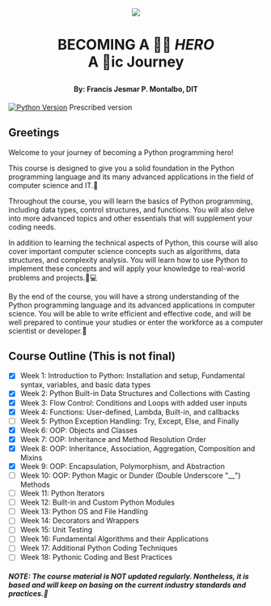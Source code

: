 
<p align="center">
  <img src="https://user-images.githubusercontent.com/65653238/212522749-e67eeb54-c942-4e35-a768-8374e61a5237.png"/>
<h1 align="center">BECOMING A 👨‍💻 <b><i>HERO</i></b>
<br>A 🐍ic Journey </br></p>

<h4 align="center">By: Francis Jesmar P. Montalbo, DIT</h4>

[![Python Version](https://img.shields.io/badge/python-3.8%2B-blue.svg)](https://www.python.org/downloads/release/python-380/) Prescribed version

## Greetings

<p>Welcome to your journey of becoming a Python programming hero!</p> 
<p>This course is designed to give you a solid foundation in the Python programming language and its many advanced applications in the field of computer science and IT.🚀</p>

<p>Throughout the course, you will learn the basics of Python programming, including data types, control structures, and functions. You will also delve into more advanced topics and other essentials that will supplement your coding needs.</p>

<p>In addition to learning the technical aspects of Python, this course will also cover important computer science concepts such as algorithms, data structures, and complexity analysis. You will learn how to use Python to implement these concepts and will apply your knowledge to real-world problems and projects.🤔💻</p>

<p>By the end of the course, you will have a strong understanding of the Python programming language and its advanced applications in computer science. You will be able to write efficient and effective code, and will be well prepared to continue your studies or enter the workforce as a computer scientist or developer.💼</p>

## Course Outline (This is not final)
- [x] Week 1: Introduction to Python: Installation and setup, Fundamental syntax, variables, and basic data types
- [x] Week 2: Python Built-in Data Structures and Collections with Casting
- [x] Week 3: Flow Control: Conditions and Loops with added user inputs
- [x] Week 4: Functions: User-defined, Lambda, Built-in, and callbacks
- [ ] Week 5: Python Exception Handling: Try, Except, Else, and Finally 
- [x] Week 6: OOP: Objects and Classes
- [x] Week 7: OOP: Inheritance and Method Resolution Order
- [x] Week 8: OOP: Inheritance, Association, Aggregation, Composition and Mixins
- [x] Week 9: OOP: Encapsulation, Polymorphism, and Abstraction
- [ ] Week 10: OOP: Python Magic or Dunder (Double Underscore "__") Methods
- [ ] Week 11: Python Iterators
- [ ] Week 12: Built-in and Custom Python Modules
- [ ] Week 13: Python OS and File Handling
- [ ] Week 14: Decorators and Wrappers
- [ ] Week 15: Unit Testing
- [ ] Week 16: Fundamental Algorithms and their Applications
- [ ] Week 17: Additional Python Coding Techniques
- [ ] Week 18: Pythonic Coding and Best Practices

##### NOTE: The course material is NOT updated regularly. Nontheless, it is based and will keep on basing on the current industry standards and practices.🚀
